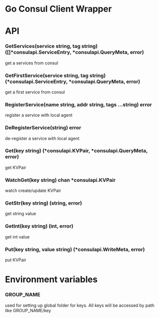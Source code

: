 Go Consul Client Wrapper
========================

# API 

### GetServices(service string, tag string) ([]*consulapi.ServiceEntry, *consulapi.QueryMeta, error) 

get a services from consul

### GetFirstService(service string, tag string) (*consulapi.ServiceEntry, *consulapi.QueryMeta, error)

get a first service from consul

### RegisterService(name string, addr string, tags ...string) error 

register a service with local agent

### DeRegisterService(string) error

de-register a service with local agent

### Get(key string) (*consulapi.KVPair, *consulapi.QueryMeta, error)

get KVPair

### WatchGet(key string) chan *consulapi.KVPair

watch create/update KVPair 

### GetStr(key string) (string, error)

get string value

### GetInt(key string) (int, error)

get int value

### Put(key string, value string) (*consulapi.WriteMeta, error)

put KVPair


# Environment variables

### GROUP_NAME
used for setting up global folder for keys. All keys will be accessed by path like GROUP_NAME/key
